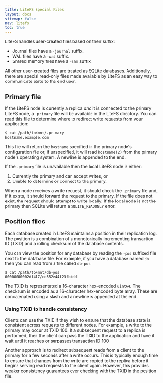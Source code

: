 ```yaml
---
title: LiteFS Special Files
layout: docs
sitemap: false
nav: litefs
toc: true
---
```


LiteFS handles user-created files based on their suffix:

- Journal files have a `-journal` suffix.
- WAL files have a `-wal` suffix.
- Shared memory files have a `-shm` suffix.

All other user-created files are treated as SQLite databases. Additionally,
there are special read-only files made available by LiteFS as an easy way to
communicate state to the end user.

## Primary file

If the LiteFS node is currently a replica _and_ it is connected to the primary
LiteFS node, a `.primary` file will be available in the LiteFS directory. You
can read this file to determine where to redirect write requests from your
application:

```sh
$ cat /path/to/mnt/.primary
hostname.example.com
```

This file will return the `hostname` specified in the primary node's
configuration file or, if unspecified, it will read `hostname(2)` from the
primary node's operating system. A newline is appended to the end.

If the `.primary` file is unavailable then the local LiteFS node is either:

1. Currently the primary and can accept writes, or
2. Unable to determine or connect to the primary.

When a node receives a write request, it should check the `.primary` file and,
if it exists, it should forward the request to the primary. If the file does not
exist, the request should attempt to write locally. If the local node is not the
primary then SQLite will return a `SQLITE_READONLY` error.


## Position files

Each database created in LiteFS maintains a position in their replication log.
The position is a combination of a monotonically incrementing transaction ID
(TXID) and a rolling checksum of the database contents.

You can view the position for any database by reading the `-pos` suffixed file
next to the database file. For example, if you have a database named `db` then
you can read from a file called `db-pos`:

```sh
$ cat /path/to/mnt/db-pos
00000000002df417/ce552e44f23fbbdd
```

The TXID is representated a 16-character hex-encoded `uint64`. The checksum is
encoded as a 16-character hex-encoded byte array. These are concatenated using
a slash and a newline is appended at the end.

### Using TXID to handle consistency

Clients can use the TXID if they wish to ensure that the database state is
consistent across requests to different nodes. For example, a write to the
primary may occur at TXID 100. If a subsequent request to a replica is
performed, then the client can pass the TXID to the application and have it
wait until it reaches or surpasses transaction ID 100.

Another approach is to redirect subsequent reads from a client to the
primary for a few seconds after a write occurs. This is typically enough time
to ensure that changes from the write are copied to the replica before it begins
serving read requests to the client again. However, this provides weaker
consistency guarantees over checking with the TXID in the position file.

